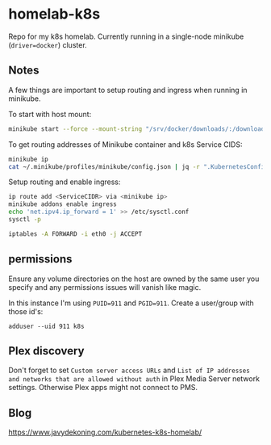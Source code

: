 # homelab-k8s

Repo for my k8s homelab. Currently running in a single-node minikube (`driver=docker`) cluster.

## Notes

A few things are important to setup routing and ingress when running in minikube.

To start with host mount:

```sh
minikube start --force --mount-string "/srv/docker/downloads/:/downloads" --mount
```

To get routing addresses of Minikube container and k8s Service CIDS:

```sh
minikube ip
cat ~/.minikube/profiles/minikube/config.json | jq -r ".KubernetesConfig.ServiceCIDR"
```

Setup routing and enable ingress:

```sh
ip route add <ServiceCIDR> via <minikube ip>
minikube addons enable ingress
echo 'net.ipv4.ip_forward = 1' >> /etc/sysctl.conf
sysctl -p

iptables -A FORWARD -i eth0 -j ACCEPT
```

## permissions 

Ensure any volume directories on the host are owned by the same user you specify and any permissions issues will vanish like magic.

In this instance I'm using `PUID=911` and `PGID=911`. Create a user/group with those id's:

`adduser --uid 911 k8s`

## Plex discovery

Don't forget to set `Custom server access URLs` and `List of IP addresses and networks that are allowed without auth` in Plex Media Server network settings. Otherwise Plex apps might not connect to PMS.

## Blog

https://www.javydekoning.com/kubernetes-k8s-homelab/